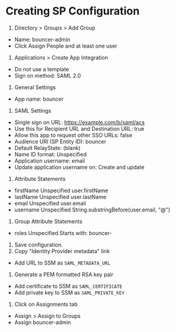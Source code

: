 # Creating SP Configuration

1. Directory > Groups > Add Group
 - Name: bouncer-admin
 - Click Assign People and at least one user
1. Applications > Create App Integration
 - Do not use a template
 - Sign on method: SAML 2.0
1. General Settings
 - App name: bouncer
1. SAML Settings
 - Single sign on URL: https://example.com/b/saml/acs
 - Use this for Recipient URL and Destination URL: true
 - Allow this app to request other SSO URLs: false
 - Audience URI (SP Entity ID): bouncer
 - Default RelayState: (blank)
 - Name ID format: Unspecified
 - Application username: email
 - Update application username on: Create and update
1. Attribute Statements
 - firstName Unspecified user.firstName
 - lastName Unspecified user.lastName
 - email Unspecified user.email
 - username Unspecified String.substringBefore(user.email, "@") 
1. Group Attribute Statements
 - roles Unspecified Starts with: bouncer- 
1. Save configuration.
1. Copy "Identity Provider metadata" link
 - Add URL to SSM as `SAML_METADATA_URL`
1. Generate a PEM formatted RSA key pair
 - Add certificate to SSM as `SAML_CERTIFICATE`
 - Add private key to SSM as `SAML_PRIVATE_KEY`
1. Click on Assignments tab
 - Assign > Assign to Groups
 - Assign bouncer-admin
